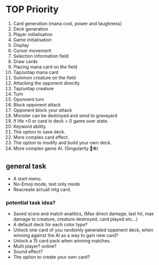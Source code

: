 # TOP Priority
1. Card generation (mana cost, power and taughness)
2. Deck generation
3. Player initialisation
4. Game initialisation
5. Display
6. Cursor movement
7. Selection information field
8. Draw cards
9. Placing mana card on the field
10. Tap/untap mana card
11. Summon creature on the field
12. Attacking the opponent directly 
13. Tap/untap creature
14. Turn
15. Oponnent turn
16. Block opponent attack
17. Opponent block your attack
18. Monster can be destroyed and send to graveyard
19. If life =0 or card in deck = 0 game over state.
20. Keyword ability.
21. The option to save deck.
22. More complex card effect.
23. The option to modify and build your own deck.
24. More complex game AI. (Singularity 🤖☢️)

## general task
- A start menu.
- No-Emoji mode, text only mode
- Reacreate actuall mtg card.

### potential task idea?
- Saved score and match analitics, (Max direct damage, last hit, max damage to creature, creature destroyed, card played etc...)
- A default deck for each color type?
- Unlock one card of you randomly generated oppenent deck, when winning against the AI as a way to gain new card?
- Unlock a 15 card pack when winning matches.
- Multi player? online?
- Sound effect?
- The option to create your own card?

